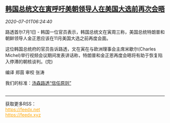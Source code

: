 <!--1593586393000-->
[韩国总统文在寅呼吁美朝领导人在美国大选前再次会晤](https://cn.reuters.com/article/north-south-korea-usa-0701-wedn-idCNKBS2424LQ)
------

<div><i>2020-07-01T06:24:40</i></div><div class="StandardArticleBody_body"><p>路透首尔7月1日 - 韩国一位官员表示，韩国总统文在寅周三称，美国总统特朗普和朝鲜领导人金正恩应该在11月美国大选之前再度会面。 </p><p>这位韩国总统府的官员告诉路透，文在寅在与欧洲理事会主席米歇尔(Charles Michel)举行视频会议期间发表讲话称，特朗普和金正恩再度会晤将有助于恢复陷入停滞的朝核谈判。(完) </p><div class="Attribution_container"><div class="Attribution_attribution"><p class="Attribution_content">编译 郑茵 审校 张涛 </p></div></div><div class="StandardArticleBody_trustBadgeContainer"><span class="StandardArticleBody_trustBadgeTitle">我们的标准：</span><span class="trustBadgeUrl"><a href="https://www.thomsonreuters.cn/content/dam/openweb/documents/pdf/china/brochures/about-us-1.pdf">汤森路透“信任原则”</a></span></div></div><br><hr><div>获取更多RSS：<br><a href="https://feedx.net" style="color:orange" target="_blank">https://feedx.net</a> <br><a href="https://feedx.xyz" style="color:orange" target="_blank">https://feedx.xyz</a><br></div>
